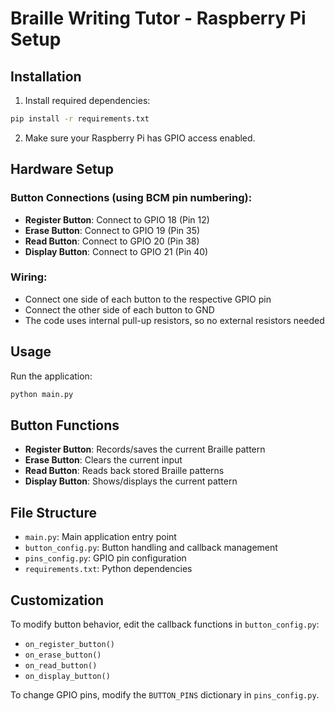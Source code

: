 # Braille Writing Tutor - Raspberry Pi Setup

## Installation

1. Install required dependencies:
```bash
pip install -r requirements.txt
```

2. Make sure your Raspberry Pi has GPIO access enabled.

## Hardware Setup

### Button Connections (using BCM pin numbering):
- **Register Button**: Connect to GPIO 18 (Pin 12)
- **Erase Button**: Connect to GPIO 19 (Pin 35)  
- **Read Button**: Connect to GPIO 20 (Pin 38)
- **Display Button**: Connect to GPIO 21 (Pin 40)

### Wiring:
- Connect one side of each button to the respective GPIO pin
- Connect the other side of each button to GND
- The code uses internal pull-up resistors, so no external resistors needed

## Usage

Run the application:
```bash
python main.py
```

## Button Functions

- **Register Button**: Records/saves the current Braille pattern
- **Erase Button**: Clears the current input
- **Read Button**: Reads back stored Braille patterns
- **Display Button**: Shows/displays the current pattern

## File Structure

- `main.py`: Main application entry point
- `button_config.py`: Button handling and callback management
- `pins_config.py`: GPIO pin configuration
- `requirements.txt`: Python dependencies

## Customization

To modify button behavior, edit the callback functions in `button_config.py`:
- `on_register_button()`
- `on_erase_button()`
- `on_read_button()`
- `on_display_button()`

To change GPIO pins, modify the `BUTTON_PINS` dictionary in `pins_config.py`.